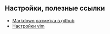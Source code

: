 Настройки, полезные ссылки
---
- [Markdown разметка в github](https://github.com/sandino/Markdown-Cheatsheet)
- [Настройки vim](./vim/vim.md)

